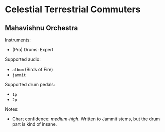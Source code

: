 # Celestial Terrestrial Commuters

## Mahavishnu Orchestra

Instruments:

  * (Pro) Drums: Expert

Supported audio:

  * `album` (Birds of Fire)
  * `jammit`

Supported drum pedals:

  * `1p`
  * `2p`

Notes:

  * Chart confidence: *medium-high*. Written to Jammit stems, but the drum
    part is kind of insane.
